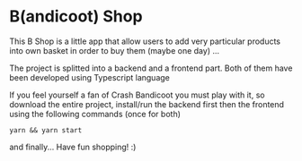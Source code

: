 # B(andicoot) Shop 

This B Shop is a little app that allow users to add very particular products into own basket in order to buy them (maybe one day) ... 

The project is splitted into a backend and a frontend part. Both of them have been developed using Typescript language

If you feel yourself a fan of Crash Bandicoot you must play with it, so download the entire project, install/run the backend first then the frontend using the following commands (once for both)

```
yarn && yarn start
```

and finally... Have fun shopping! :)